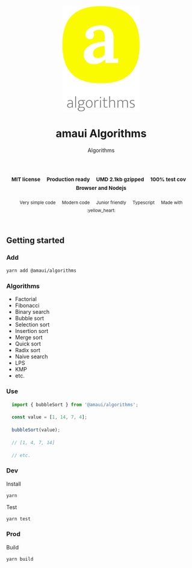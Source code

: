 
</br>
</br>

<p align='center'>
  <a target='_blank' rel='noopener noreferrer' href='#'>
    <img src='utils/images/logo.svg' alt='amaui logo' />
  </a>
</p>

<h1 align='center'>amaui Algorithms</h1>

<p align='center'>
  Algorithms
</p>

<br />

<h3 align='center'>
  <sub>MIT license&nbsp;&nbsp;&nbsp;&nbsp;</sub>
  <sub>Production ready&nbsp;&nbsp;&nbsp;&nbsp;</sub>
  <sub>UMD 2.1kb gzipped&nbsp;&nbsp;&nbsp;&nbsp;</sub>
  <sub>100% test cov&nbsp;&nbsp;&nbsp;&nbsp;</sub>
  <sub>Browser and Nodejs</sub>
</h3>

<p align='center'>
  <sub>Very simple code&nbsp;&nbsp;&nbsp;&nbsp;</sub>
  <sub>Modern code&nbsp;&nbsp;&nbsp;&nbsp;</sub>
  <sub>Junior friendly&nbsp;&nbsp;&nbsp;&nbsp;</sub>
  <sub>Typescript&nbsp;&nbsp;&nbsp;&nbsp;</sub>
  <sub>Made with :yellow_heart:</sub>
</p>

<br />

## Getting started

### Add

```sh
yarn add @amaui/algorithms
```

### Algorithms
- Factorial
- Fibonacci
- Binary search
- Bubble sort
- Selection sort
- Insertion sort
- Merge sort
- Quick sort
- Radix sort
- Naive search
- LPS
- KMP
- etc.

### Use

```javascript
  import { bubbleSort } from '@amaui/algorithms';

  const value = [1, 14, 7, 4];

  bubbleSort(value);

  // [1, 4, 7, 14]

  // etc.
```

### Dev

Install

```sh
yarn
```

Test

```sh
yarn test
```

### Prod

Build

```sh
yarn build
```
